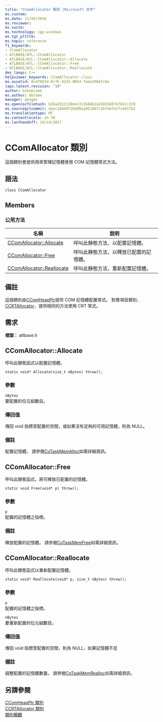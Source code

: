 ```yaml
---
title: "CComAllocator 類別 |Microsoft 文件"
ms.custom: 
ms.date: 11/04/2016
ms.reviewer: 
ms.suite: 
ms.technology: cpp-windows
ms.tgt_pltfrm: 
ms.topic: reference
f1_keywords:
- CComAllocator
- ATLBASE/ATL::CComAllocator
- ATLBASE/ATL::CComAllocator::Allocate
- ATLBASE/ATL::CComAllocator::Free
- ATLBASE/ATL::CComAllocator::Reallocate
dev_langs: C++
helpviewer_keywords: CComAllocator class
ms.assetid: 0cd706fd-0c7b-42d3-9054-febe2966fc8e
caps.latest.revision: "19"
author: mikeblome
ms.author: mblome
manager: ghogen
ms.openlocfilehash: b1ba2b12110e4c312b84b2a24831687e782cc339
ms.sourcegitcommit: ebec1d449f2bd98aa851667c2bfeb7e27ce657b2
ms.translationtype: MT
ms.contentlocale: zh-TW
ms.lasthandoff: 10/24/2017
---
```

# <a name="ccomallocator-class"></a>CComAllocator 類別
這個類別會提供用來管理記憶體使用 COM 記憶體常式方法。  
  
## <a name="syntax"></a>語法  
  
```
class CComAllocator
```  
  
## <a name="members"></a>Members  
  
### <a name="public-methods"></a>公用方法  
  
|名稱|說明|  
|----------|-----------------|  
|[CComAllocator::Allocate](#allocate)|呼叫此靜態方法，以配置記憶體。|  
|[CComAllocator::Free](#free)|呼叫此靜態方法，以釋放已配置的記憶體。|  
|[CComAllocator::Reallocate](#reallocate)|呼叫此靜態方法，重新配置記憶體。|  
  
## <a name="remarks"></a>備註  
 這個類別由[CComHeapPtr](../../atl/reference/ccomheapptr-class.md)提供 COM 記憶體配置常式。 對應項目類別、 [CCRTAllocator](../../atl/reference/ccrtallocator-class.md)，提供相同的方法使用 CRT 常式。  
  
## <a name="requirements"></a>需求  
 **標頭：** atlbase.h  
  
##  <a name="allocate"></a>CComAllocator::Allocate  
 呼叫此靜態函式以配置記憶體。  
  
```
static void* Allocate(size_t nBytes) throw();
```  
  
### <a name="parameters"></a>參數  
 `nBytes`  
 要配置的位元組數目。  
  
### <a name="return-value"></a>傳回值  
 傳回 void 指標至配置的空間，或如果沒有足夠的可用記憶體，則為 NULL。  
  
### <a name="remarks"></a>備註  
 配置記憶體。 請參閱[CoTaskMemAlloc](http://msdn.microsoft.com/library/windows/desktop/ms692727)如需詳細資訊。  
  
##  <a name="free"></a>CComAllocator::Free  
 呼叫此靜態函式，將可釋放已配置的記憶體。  
  
```
static void Free(void* p) throw();
```  
  
### <a name="parameters"></a>參數  
 `p`  
 配置的記憶體之指標。  
  
### <a name="remarks"></a>備註  
 釋放配置的記憶體。 請參閱[CoTaskMemFree](http://msdn.microsoft.com/library/windows/desktop/ms680722)如需詳細資訊。  
  
##  <a name="reallocate"></a>CComAllocator::Reallocate  
 呼叫此靜態函式以重新配置記憶體。  
  
```
static void* Reallocate(void* p, size_t nBytes) throw();
```  
  
### <a name="parameters"></a>參數  
 `p`  
 配置的記憶體之指標。  
  
 `nBytes`  
 要重新配置的位元組數目。  
  
### <a name="return-value"></a>傳回值  
 傳回 void 指標至配置的空間，則為 NULL，如果記憶體不足  
  
### <a name="remarks"></a>備註  
 調整配置的記憶體數量。 請參閱[CoTaskMemRealloc](http://msdn.microsoft.com/library/windows/desktop/ms687280)如需詳細資訊。  
  
## <a name="see-also"></a>另請參閱  
 [CComHeapPtr 類別](../../atl/reference/ccomheapptr-class.md)   
 [CCRTAllocator 類別](../../atl/reference/ccrtallocator-class.md)   
 [類別概觀](../../atl/atl-class-overview.md)
